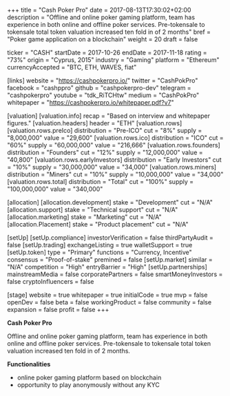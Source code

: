 +++
title = "Cash Poker Pro"
date = 2017-08-13T17:30:02+02:00
description = "Offline and online poker gaming platform, team has experience in both online and offline poker services. Pre-tokensale to tokensale total token valuation increased ten fold in of 2 months"
bref = "Poker game application on a blockchain"
weight = 20
draft = false

ticker = "CASH"
startDate = 2017-10-26
endDate = 2017-11-18
rating = "73%"
origin = "Cyprus, 2015"
industry = "Gaming"
platform = "Ethereum"
currencyAccepted = "BTC, ETH, WAVES, fiat"

[links]
  website = "https://cashpokerpro.io/"
  twitter = "CashPokPro"
  facebook = "cashppro"
  github = "cashpokerpro-dev"
  telegram = "cashpokerpro"
  youtube = "tdk_RiTCHtw"
  medium = "CashPokPro"
  whitepaper = "https://cashpokerpro.io/whitepaper.pdf?v7"

[valuation]
  [valuation.info]
    recap = "Based on interview and whitepaper figures."
  [valuation.headers]
    header = "ETH"
  [valuation.rows]
    [valuation.rows.preIco]
      distribution = "Pre-ICO"
      cut = "8%"
      supply = "8,000,000"
      value = "29,600"
    [valuation.rows.ico]
      distribution = "ICO"
      cut = "60%"
      supply = "60,000,000"
      value = "216,666"
    [valuation.rows.founders]
      distribution = "Founders"
      cut = "12%"
      supply = "12,000,000"
      value = "40,800"
    [valuation.rows.earlyInvestors]
      distribution = "Early Investors"
      cut = "10%"
      supply = "30,000,000"
      value = "34,000"
    [valuation.rows.miners]
      distribution = "Miners"
      cut = "10%"
      supply = "10,000,000"
      value = "34,000"
    [valuation.rows.total]
      distribution = "Total"
      cut = "100%"
      supply = "100,000,000"
      value = "340,000"

[allocation]
  [allocation.development]
    stake = "Development"
    cut = "N/A"
  [allocation.support]
    stake = "Technical support"
    cut = "N/A"
  [allocation.marketing]
    stake = "Marketing"
    cut = "N/A"
  [allocation.Placement]
    stake = "Product placement"
    cut = "N/A"

[setUp]
  [setUp.compliance]
    investorVerification = false
    thirdPartyAudit = false
  [setUp.trading]
    exchangeListing = true
    walletSupport = true
  [setUp.token]
    type = "Primary"
    functions = "Currency, Incentive"
    consensus = "Proof-of-stake"
    premined = false
  [setUp.market]
    similar = "N/A"
    competition = "High"
    entryBarrier = "High"
  [setUp.partnerships]
    mainstreamMedia = false
    corporatePartners = false
    smartMoneyInvestors = false
    cryptoInfluencers = false

[stage]
  website = true
  whitepaper = true
  initialCode = true
  mvp = false
  openDev = false
  beta = false
  workingProduct = false
  community = false
  expansion = false
  profit = false
+++

**Cash Poker Pro**

Offline and online poker gaming platform, team has experience in both online and offline poker services. Pre-tokensale to tokensale total token valuation increased ten fold in of 2 months.

**Functionalities**

- online poker gaming platform based on blockchain
- opportunity to play anonymously without any KYC
